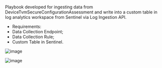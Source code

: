Playbook developed for ingesting data from DeviceTvmSecureConfigurationAssessment and write into a custom table in log analytics workspace from Sentinel via Log Ingestion API.
- Requirements:
- Data Collection Endpoint;
- Data Collection Rule;
- Custom Table in Sentinel.

![image](https://github.com/user-attachments/assets/281c8a80-dca4-4439-8d32-3b2f965ec0ef)

![image](https://github.com/user-attachments/assets/71ecd1fd-4ef8-4b7c-9376-915c2c4114c4)
